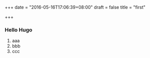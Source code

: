 +++
date = "2016-05-16T17:06:39+08:00"
draft = false
title = "first"

+++

### Hello Hugo

1. aaa
1. bbb
1. ccc
